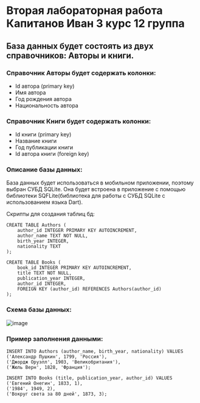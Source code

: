 # Вторая лабораторная работа Капитанов Иван 3 курс 12 группа
## База данных будет состоять из двух справочников: Авторы и книги.

### Справочник Авторы будет содержать колонки:
  * Id автора (primary key)
  * Имя автора
  * Год рождения автора
  * Национальность автора

### Справочник Книги будет содержать колонки:
  * Id книги (primary key)
  * Название книги
  * Год публикации книги
  * Id автора книги (foreign key)

### Описание базы данных:
База данных будет использоваться в мобильном приложении, поэтому выбран СУБД SQLite. Она будет встроена в приложение с помощью библиотеки SQFLite(библиотека для работы с СУБД SQLite с использованием языка Dart).

Скрипты для создания таблиц бд:
```
CREATE TABLE Authors (
    author_id INTEGER PRIMARY KEY AUTOINCREMENT,
    author_name TEXT NOT NULL,
    birth_year INTEGER,
    nationality TEXT
);
```
```
CREATE TABLE Books (
    book_id INTEGER PRIMARY KEY AUTOINCREMENT,
    title TEXT NOT NULL,
    publication_year INTEGER,
    author_id INTEGER,
    FOREIGN KEY (author_id) REFERENCES Authors(author_id)
);
```
### Схема базы данных:
![image](https://github.com/Vantwozz/lab2_Barovik/assets/95244485/68320818-d565-424a-a41e-2574a334b174)

### Пример заполнения данными:
```
INSERT INTO Authors (author_name, birth_year, nationality) VALUES
('Александр Пушкин', 1799, 'Россия'),
('Джордж Оруэлл', 1903, 'Великобритания'),
('Жюль Верн', 1828, 'Франция');
```
```
INSERT INTO Books (title, publication_year, author_id) VALUES
('Евгений Онегин', 1833, 1),
('1984', 1949, 2),
('Вокруг света за 80 дней', 1873, 3);
```
  
